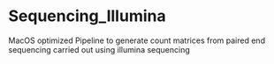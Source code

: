# Sequencing_Illumina
MacOS optimized Pipeline to generate count matrices from paired end sequencing carried out using illumina sequencing
